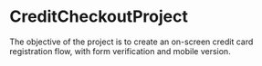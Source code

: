 # CreditCheckoutProject
The objective of the project is to create an on-screen credit card registration flow, with form verification and mobile version.
